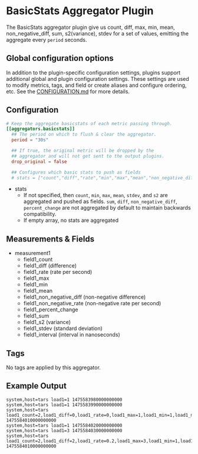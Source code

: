 # BasicStats Aggregator Plugin

The BasicStats aggregator plugin give us count, diff, max, min, mean,
non_negative_diff, sum, s2(variance), stdev for a set of values, emitting the
aggregate every `period` seconds.

## Global configuration options <!-- @/docs/includes/plugin_config.md -->

In addition to the plugin-specific configuration settings, plugins support
additional global and plugin configuration settings. These settings are used to
modify metrics, tags, and field or create aliases and configure ordering, etc.
See the [CONFIGURATION.md][CONFIGURATION.md] for more details.

[CONFIGURATION.md]: ../../../docs/CONFIGURATION.md#plugins

## Configuration

```toml @sample.conf
# Keep the aggregate basicstats of each metric passing through.
[[aggregators.basicstats]]
  ## The period on which to flush & clear the aggregator.
  period = "30s"

  ## If true, the original metric will be dropped by the
  ## aggregator and will not get sent to the output plugins.
  drop_original = false

  ## Configures which basic stats to push as fields
  # stats = ["count","diff","rate","min","max","mean","non_negative_diff","non_negative_rate","percent_change","stdev","s2","sum","interval"]
```

- stats
  - If not specified, then `count`, `min`, `max`, `mean`, `stdev`, and `s2` are
  aggregated and pushed as fields.  `sum`, `diff`, `non_negative_diff`,
  `percent_change` are not aggregated by default to maintain backwards
  compatibility.
  - If empty array, no stats are aggregated

## Measurements & Fields

- measurement1
  - field1_count
  - field1_diff (difference)
  - field1_rate (rate per second)
  - field1_max
  - field1_min
  - field1_mean
  - field1_non_negative_diff (non-negative difference)
  - field1_non_negative_rate (non-negative rate per second)
  - field1_percent_change
  - field1_sum
  - field1_s2 (variance)
  - field1_stdev (standard deviation)
  - field1_interval (interval in nanoseconds)

## Tags

No tags are applied by this aggregator.

## Example Output

```text
system,host=tars load1=1 1475583980000000000
system,host=tars load1=1 1475583990000000000
system,host=tars load1_count=2,load1_diff=0,load1_rate=0,load1_max=1,load1_min=1,load1_mean=1,load1_sum=2,load1_s2=0,load1_stdev=0,load1_interval=10000000000i 1475584010000000000
system,host=tars load1=1 1475584020000000000
system,host=tars load1=3 1475584030000000000
system,host=tars load1_count=2,load1_diff=2,load1_rate=0.2,load1_max=3,load1_min=1,load1_mean=2,load1_sum=4,load1_s2=2,load1_stdev=1.414162,load1_interval=10000000000i 1475584010000000000
```
